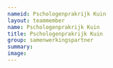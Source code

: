```yaml
---
nameid: Pschologenprakrijk Kuin
layout: teammember
name: Pschologenprakrijk Kuin
title: Pschologenprakrijk Kuin
group: samenwerkingspartner
summary: 
image: 
---
```


 


